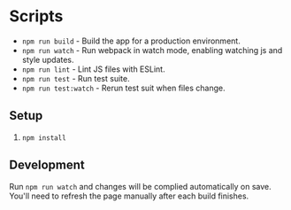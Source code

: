 # Scripts

* `npm run build` - Build the app for a production environment.
* `npm run watch` - Run webpack in watch mode, enabling watching js and style updates.
* `npm run lint` - Lint JS files with ESLint.
* `npm run test` - Run test suite.
* `npm run test:watch` - Rerun test suit when files change.

## Setup

1. `npm install`

## Development

Run `npm run watch` and changes will be complied automatically on save. You'll need to refresh the page manually after each build finishes.
